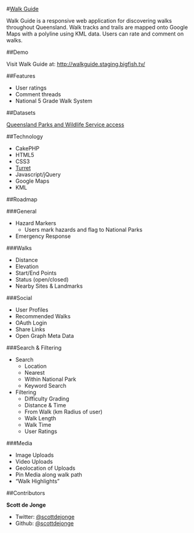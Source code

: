 #[Walk Guide](http://walkguide.staging.bigfish.tv/)

Walk Guide is a responsive web application for discovering walks throughout Queensland. Walk tracks and trails are mapped onto Google Maps with a polyline using KML data. Users can rate and comment on walks.

##Demo

Visit Walk Guide at: <http://walkguide.staging.bigfish.tv/>

##Features
* User ratings
* Comment threads
* National 5 Grade Walk System

##Datasets

[Queensland Parks and Wildlife Service access](https://data.qld.gov.au/dataset/queensland-parks-and-wildlife-service-access)

##Technology

* CakePHP
* HTML5
* CSS3
* [Turret](http://bigfishtv.github.io/turret/)
* Javascript/jQuery
* Google Maps
* KML


##Roadmap

###General
* Hazard Markers
	* Users mark hazards and flag to National Parks
* Emergency Response

###Walks
* Distance
* Elevation
* Start/End Points
* Status (open/closed)
* Nearby Sites & Landmarks

###Social
* User Profiles
* Recommended Walks
* OAuth Login
* Share Links
* Open Graph Meta Data

###Search & Filtering
* Search
	* Location
	* Nearest
	* Within National Park
	* Keyword Search
* Filtering
	* Difficulty Grading
	* Distance & Time
	* From Walk (km Radius of user)
	* Walk Length
	* Walk Time
	* User Ratings

###Media
* Image Uploads
* Video Uploads
* Geolocation of Uploads
* Pin Media along walk path
* “Walk Highlights”


##Contributors

**Scott de Jonge**

- Twitter: [@scottdejonge](https://twitter.com/scottdejonge)
- Github: [@scottdejonge](https://github.com/scottdejonge)